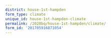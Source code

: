 ```yaml
---
district: house-1st-hampden
form_type: climate
unique_id: house-1st-hampden-climate
permalink: /2020bq/house-1st-hampden/climate/
form_id: '201705916871054'
---
```

